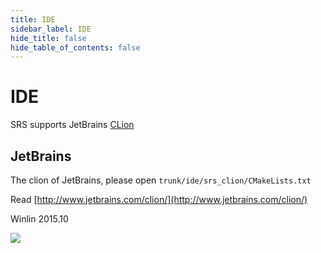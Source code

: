 ```yaml
---
title: IDE
sidebar_label: IDE
hide_title: false
hide_table_of_contents: false
---
```


# IDE

SRS supports JetBrains [CLion](http://www.jetbrains.com/clion/)

## JetBrains

The clion of JetBrains, please open `trunk/ide/srs_clion/CMakeLists.txt`

Read [http://www.jetbrains.com/clion/](http://www.jetbrains.com/clion/)

Winlin 2015.10

![](https://ossrs.io/gif/v1/sls.gif?site=ossrs.io&path=/lts/doc/en/v6/ide)


